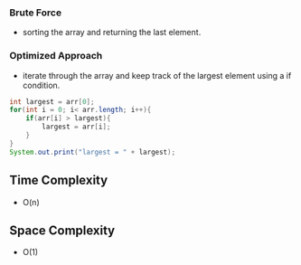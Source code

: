 ### Brute Force

- sorting the array and returning the last element.

### Optimized Approach

- iterate through the array and keep track of the largest element using a if condition.

```java
int largest = arr[0];
for(int i = 0; i< arr.length; i++){
    if(arr[i] > largest){
        largest = arr[i];
    }
}
System.out.print("largest = " + largest);
```

## Time Complexity

- O(n)

## Space Complexity

- O(1)